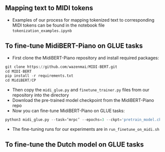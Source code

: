 ## Mapping text to MIDI tokens 
* Examples of our process for mapping tokenized text to corresponding MIDI tokens can be found in the notebook file ```tokenization_examples.ipynb```

## To fine-tune MidiBERT-Piano on GLUE tasks

* First clone the MidiBERT-Piano repository and install required packages:
```python
git clone https://github.com/wazenmai/MIDI-BERT.git
cd MIDI-BERT
pip install -r requirements.txt
cd MidiBERT/CP
```
* Then copy the ```midi_glue.py``` and ```finetune_trainer.py``` files from our repository into the directory
* Download the pre-trained model checkpoint from the MidiBERT-Piano repo
* Now you can fine-tune MidiBERT-Piano on GLUE tasks:
```python
python3 midi_glue.py --task=‘mrpc’ --epochs=3 --ckpt='pretrain_model.ckpt' --lr=2e-5
```
* The fine-tuning runs for our experiments are in ```run_finetune_on_midi.sh```

## To fine-tune the Dutch model on GLUE tasks
